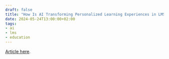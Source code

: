 ```yaml
---
draft: false
title: "How Is AI Transforming Personalized Learning Experiences in LMS?"
date: 2024-05-24T13:00:00+02:00
tags:
- ai
- lms
- education
---
```


[Article here](https://selleo.com/blog/how-is-ai-transforming-personalized-learning-experiences-in-lms?utm_source=qbart.dev&utm_campaign=qbart.dev).
